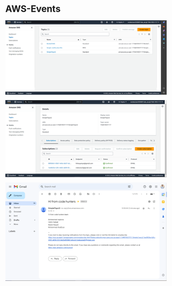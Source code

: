 # AWS-Events

![](./Media/Topic.png)

![](./Media/Emails.png)

![](./Media/Email%20received%20.png)
